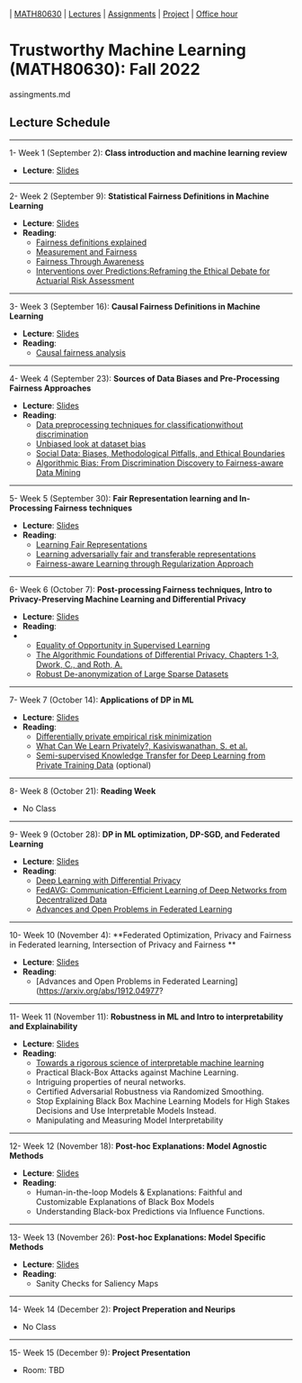 | [MATH80630](main.md) | [Lectures](lectures.md) | [Assignments](assingments.md) | [Project](project.md) | [Office hour](office_hr.md)
# Trustworthy Machine Learning (MATH80630): Fall 2022
assingments.md

## Lecture Schedule
___
1- <span style="font-size:1em;">Week 1 (September 2): **Class introduction and machine learning review**</span>
- **Lecture**: [Slides](https://drive.google.com/file/d/1RIosVQL-nrlBWHXMV8dzJ6mcEOhHntXy/view?usp=sharing)

___
2- <span style="font-size:1em;">Week 2 (September 9): **Statistical Fairness Definitions in Machine Learning**</span>
- **Lecture**: [Slides](https://drive.google.com/file/d/1KLYt0JKAt8rPX9ARngzSFSpHs8AzOxPZ/view?usp=sharing)
- **Reading**: 
  * [Fairness definitions explained](https://fairware.cs.umass.edu/papers/Verma.pdf)
  * [Measurement and Fairness](https://arxiv.org/abs/1912.05511)
  * [Fairness Through Awareness](https://arxiv.org/abs/1104.3913)
  * [Interventions over Predictions:Reframing the Ethical Debate for Actuarial Risk Assessment](https://proceedings.mlr.press/v81/barabas18a.html)


___
3- <span style="font-size:1em;">Week 3 (September 16): **Causal Fairness Definitions in Machine Learning** </span>
- **Lecture**: [Slides](https://drive.google.com/file/d/1Fa-JMA269q6zBSHZ24Kl0aGkxtmWOMj5/view?usp=sharing)
- **Reading**: 
    * [Causal fairness analysis](https://causalai.net/r90.pdf)
    
    
___
4- <span style="font-size:1em;">Week 4 (September 23): **Sources of Data Biases and Pre-Processing Fairness Approaches**</span>
- **Lecture**: [Slides](https://drive.google.com/file/d/1AVWkISaF2cdLhHBhDAHcm80MA2gelXmN/view?usp=sharing)
- **Reading**: 
  * [Data preprocessing techniques for classificationwithout discrimination](https://link.springer.com/article/10.1007/s10115-011-0463-8)
  * [Unbiased look at dataset bias](https://people.csail.mit.edu/torralba/publications/datasets_cvpr11.pdf)
  * [Social Data: Biases, Methodological Pitfalls, and Ethical Boundaries](https://www.microsoft.com/en-us/research/wp-content/uploads/2017/03/SSRN-id2886526.pdf)
  * [Algorithmic Bias: From Discrimination Discovery to Fairness-aware Data Mining](https://dl.acm.org/doi/abs/10.1145/2939672.2945386?casa_token=C4RO-tZvUNkAAAAA:8J3D9Z74zrVr3bWQbxjYAhOeB2umRgvqYVhqoy83FNZHzPMr--YNVYgBIjqYbXkrVeOiEN1QZGMW)
  
___
5- <span style="font-size:1em;">Week 5 (September 30): **Fair Representation learning and In-Processing Fairness techniques**</span>
- **Lecture**: [Slides](https://drive.google.com/file/d/1XQq7qPfymX40T17yZ93y1fvPxRce7_I8/view?usp=sharing)
- **Reading**: 
  * [Learning Fair Representations](https://www.cs.toronto.edu/~toni/Papers/icml-final.pdf)
  * [Learning adversarially fair and transferable representations](https://arxiv.org/abs/1802.06309)
  * [Fairness-aware Learning through Regularization Approach](https://ieeexplore.ieee.org/document/6137441)

___
6- <span style="font-size:1em;">Week 6 (October 7): **Post-processing Fairness techniques, Intro to Privacy-Preserving Machine Learning and Differential Privacy**</span>
- **Lecture**: [Slides](https://drive.google.com/file/d/1sViG6TPst31rlumOi_a4-yauXlG2wQiz/view?usp=sharing)
- **Reading**: 
- * [Equality of Opportunity in Supervised Learning](https://arxiv.org/abs/1610.02413)
  * [The Algorithmic Foundations of Differential Privacy, Chapters 1-3, Dwork, C., and Roth, A.](https://www.cis.upenn.edu/~aaroth/Papers/privacybook.pdf)
  * [Robust De-anonymization of Large Sparse Datasets](https://ieeexplore.ieee.org/document/4531148)
  

___
7- <span style="font-size:1em;">Week 7 (October 14): **Applications of DP in ML**</span>
- **Lecture**: [Slides](https://drive.google.com/file/d/1ccJSvVR6kHh7FwdY6UYXHJIhZ2FB2OvI/view?usp=sharing)
- **Reading**: 
  * [Differentially private empirical risk minimization](https://www.jmlr.org/papers/volume12/chaudhuri11a/chaudhuri11a.pdf)
  * [What Can We Learn Privately?, Kasiviswanathan, S. et al.](https://arxiv.org/abs/0803.0924)
  * [Semi-supervised Knowledge Transfer for Deep Learning from Private Training Data](https://arxiv.org/abs/1610.05755) (optional)

___
8- <span style="font-size:1em;">Week 8 (October 21): **Reading Week**</span>
- No Class
 
 
___
9- <span style="font-size:1em;">Week 9 (October 28): **DP in ML optimization, DP-SGD, and Federated Learning**</span>
- **Lecture**: [Slides](https://drive.google.com/file/d/1F-cOPoyuVDVMiwaNTLDenV6z2sVGZTFs/view?usp=share_link)
- **Reading**: 
  * [Deep Learning with Differential Privacy](https://arxiv.org/abs/1607.00133)
  * [FedAVG: Communication-Efficient Learning of Deep Networks from Decentralized Data](https://arxiv.org/abs/1602.05629)
  * [Advances and Open Problems in Federated Learning](https://arxiv.org/abs/1912.04977?fbclid=IwAR0xSC1fbgFUtkOgyl6tU0tj_cVLFZxxcobakIsUrB7FccbjB5XZV0dH5bE)

___
10- <span style="font-size:1em;">Week 10 (November 4): **Federated Optimization, Privacy and Fairness in Federated learning, Intersection of Privacy and Fairness **</span>
- **Lecture**: [Slides](https://drive.google.com/file/d/13Q-YqXOc55IqIVPIToFu-4b-Esja26bE/view?usp=share_link)
- **Reading**: 
  * [Advances and Open Problems in Federated Learning](https://arxiv.org/abs/1912.04977?
 
___
11- <span style="font-size:1em;">Week 11 (November 11): **Robustness in ML and Intro to interpretability and Explainability**</span>
- **Lecture**: [Slides]()
- **Reading**: 
  * [Towards a rigorous science of interpretable machine learning](https://arxiv.org/abs/1702.08608)
  * Practical Black-Box Attacks against Machine Learning.
  * Intriguing properties of neural networks.
  * Certified Adversarial Robustness via Randomized Smoothing.
  * Stop Explaining Black Box Machine Learning Models for High Stakes Decisions and Use Interpretable Models Instead.
  * Manipulating and Measuring Model Interpretability

___
12- <span style="font-size:1em;">Week 12 (November 18): **Post-hoc Explanations: Model Agnostic Methods**</span>
- **Lecture**: [Slides]()
- **Reading**: 
  * Human-in-the-loop Models & Explanations: Faithful and Customizable Explanations of Black Box Models
  * Understanding Black-box Predictions via Influence Functions.

___
13- <span style="font-size:1em;">Week 13 (November 26): **Post-hoc Explanations: Model Specific Methods**</span>
- **Lecture**: [Slides]()
- **Reading**: 
  * Sanity Checks for Saliency Maps

___
14- <span style="font-size:1em;">Week 14 (December 2): **Project Preperation and Neurips**</span>
- No Class

___
15- <span style="font-size:1em;">Week 15 (December 9): **Project Presentation**</span>
- Room: TBD 


